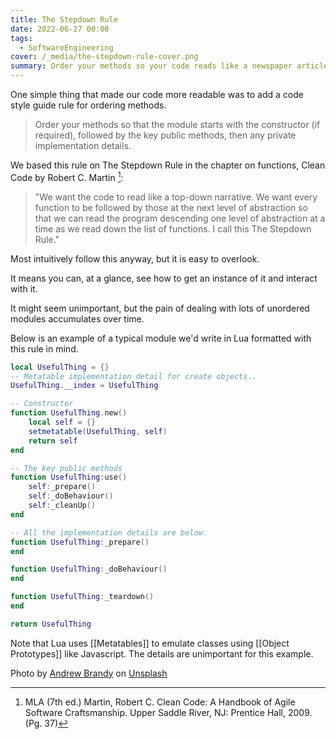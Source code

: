```yaml
---
title: The Stepdown Rule
date: 2022-06-27 00:00
tags:
  - SoftwareEngineering
cover: /_media/the-stepdown-rule-cover.png
summary: Order your methods so your code reads like a newspaper article.
---
```


One simple thing that made our code more readable was to add a code style guide rule for ordering methods.

> Order your methods so that the module starts with the constructor (if required), followed by the key public methods, then any private implementation details.

We based this rule on The Stepdown Rule in the chapter on functions, Clean Code by Robert C. Martin [^1]:

> "We want the code to read like a top-down narrative. We want every function to be followed by those at the next level of abstraction so that we can read the program descending one level of abstraction at a time as we read down the list of functions. I call this The Stepdown Rule."

Most intuitively follow this anyway, but it is easy to overlook.

It means you can, at a glance, see how to get an instance of it and interact with it.

It might seem unimportant, but the pain of dealing with lots of unordered modules accumulates over time.

Below is an example of a typical module we'd write in Lua formatted with this rule in mind.

```lua
local UsefulThing = {}
-- Metatable implementation detail for create objects..
UsefulThing.__index = UsefulThing

-- Constructor
function UsefulThing.new()
    local self = {}
    setmetatable(UsefulThing, self)
    return self
end

-- The key public methods
function UsefulThing:use()
    self:_prepare()
    self:_doBehaviour()
    self:_cleanUp()
end

-- All the implementation details are below.
function UsefulThing:_prepare()
end

function UsefulThing:_doBehaviour()
end

function UsefulThing:_teardown()
end

return UsefulThing
```

Note that Lua uses [[Metatables]] to emulate classes using [[Object Prototypes]] like Javascript. The details are unimportant for this example.

Photo by <a href="https://unsplash.com/@andrew23brandy?utm_source=unsplash&utm_medium=referral&utm_content=creditCopyText">Andrew Brandy</a> on <a href="https://unsplash.com/s/photos/complexity-step?utm_source=unsplash&utm_medium=referral&utm_content=creditCopyText">Unsplash</a>
  
[^1]: MLA (7th ed.) Martin, Robert C. Clean Code: A Handbook of Agile Software Craftsmanship. Upper Saddle River, NJ: Prentice Hall, 2009. (Pg. 37)